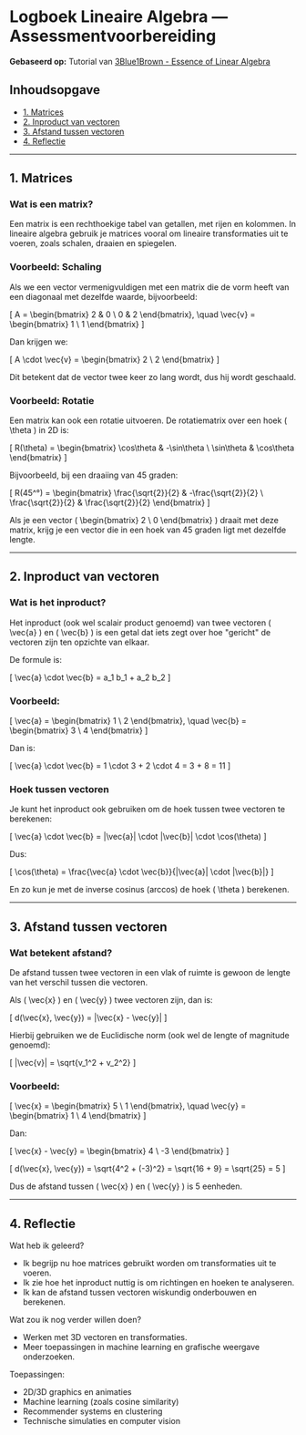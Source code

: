 # Logboek Lineaire Algebra — Assessmentvoorbereiding

**Gebaseerd op:** Tutorial van [3Blue1Brown - Essence of Linear Algebra](https://www.youtube.com/playlist?list=PLZHQObOWTQDPD3MizzM2xVFitgF8hE_ab)

## Inhoudsopgave
- [1. Matrices](#1-matrices)
- [2. Inproduct van vectoren](#2-inproduct-van-vectoren)
- [3. Afstand tussen vectoren](#3-afstand-tussen-vectoren)
- [4. Reflectie](#4-reflectie)

---

## 1. Matrices

### Wat is een matrix?
Een matrix is een rechthoekige tabel van getallen, met rijen en kolommen. In lineaire algebra gebruik je matrices vooral om lineaire transformaties uit te voeren, zoals schalen, draaien en spiegelen.

### Voorbeeld: Schaling
Als we een vector vermenigvuldigen met een matrix die de vorm heeft van een diagonaal met dezelfde waarde, bijvoorbeeld:

\[ A = \begin{bmatrix} 2 & 0 \\ 0 & 2 \end{bmatrix}, \quad \vec{v} = \begin{bmatrix} 1 \\ 1 \end{bmatrix} \]

Dan krijgen we:

\[ A \cdot \vec{v} = \begin{bmatrix} 2 \\ 2 \end{bmatrix} \]

Dit betekent dat de vector twee keer zo lang wordt, dus hij wordt geschaald.

### Voorbeeld: Rotatie
Een matrix kan ook een rotatie uitvoeren. De rotatiematrix over een hoek \( \theta \) in 2D is:

\[ R(\theta) = \begin{bmatrix} \cos\theta & -\sin\theta \\ \sin\theta & \cos\theta \end{bmatrix} \]

Bijvoorbeeld, bij een draaiing van 45 graden:

\[ R(45^°) = \begin{bmatrix} \frac{\sqrt{2}}{2} & -\frac{\sqrt{2}}{2} \\ \frac{\sqrt{2}}{2} & \frac{\sqrt{2}}{2} \end{bmatrix} \]

Als je een vector \( \begin{bmatrix} 2 \\ 0 \end{bmatrix} \) draait met deze matrix, krijg je een vector die in een hoek van 45 graden ligt met dezelfde lengte.

---

## 2. Inproduct van vectoren

### Wat is het inproduct?
Het inproduct (ook wel scalair product genoemd) van twee vectoren \( \vec{a} \) en \( \vec{b} \) is een getal dat iets zegt over hoe "gericht" de vectoren zijn ten opzichte van elkaar.

De formule is:

\[ \vec{a} \cdot \vec{b} = a_1 b_1 + a_2 b_2 \]

### Voorbeeld:

\[ \vec{a} = \begin{bmatrix} 1 \\ 2 \end{bmatrix}, \quad \vec{b} = \begin{bmatrix} 3 \\ 4 \end{bmatrix} \]

Dan is:

\[ \vec{a} \cdot \vec{b} = 1 \cdot 3 + 2 \cdot 4 = 3 + 8 = 11 \]

### Hoek tussen vectoren
Je kunt het inproduct ook gebruiken om de hoek tussen twee vectoren te berekenen:

\[ \vec{a} \cdot \vec{b} = \|\vec{a}\| \cdot \|\vec{b}\| \cdot \cos(\theta) \]

Dus:

\[ \cos(\theta) = \frac{\vec{a} \cdot \vec{b}}{\|\vec{a}\| \cdot \|\vec{b}\|} \]

En zo kun je met de inverse cosinus (arccos) de hoek \( \theta \) berekenen.

---

## 3. Afstand tussen vectoren

### Wat betekent afstand?
De afstand tussen twee vectoren in een vlak of ruimte is gewoon de lengte van het verschil tussen die vectoren.

Als \( \vec{x} \) en \( \vec{y} \) twee vectoren zijn, dan is:

\[ d(\vec{x}, \vec{y}) = \|\vec{x} - \vec{y}\| \]

Hierbij gebruiken we de Euclidische norm (ook wel de lengte of magnitude genoemd):

\[ \|\vec{v}\| = \sqrt{v_1^2 + v_2^2} \]

### Voorbeeld:

\[ \vec{x} = \begin{bmatrix} 5 \\ 1 \end{bmatrix}, \quad \vec{y} = \begin{bmatrix} 1 \\ 4 \end{bmatrix} \]

Dan:

\[ \vec{x} - \vec{y} = \begin{bmatrix} 4 \\ -3 \end{bmatrix} \]

\[ d(\vec{x}, \vec{y}) = \sqrt{4^2 + (-3)^2} = \sqrt{16 + 9} = \sqrt{25} = 5 \]

Dus de afstand tussen \( \vec{x} \) en \( \vec{y} \) is 5 eenheden.

---

## 4. Reflectie

Wat heb ik geleerd?
- Ik begrijp nu hoe matrices gebruikt worden om transformaties uit te voeren.
- Ik zie hoe het inproduct nuttig is om richtingen en hoeken te analyseren.
- Ik kan de afstand tussen vectoren wiskundig onderbouwen en berekenen.

Wat zou ik nog verder willen doen?
- Werken met 3D vectoren en transformaties.
- Meer toepassingen in machine learning en grafische weergave onderzoeken.

Toepassingen:
- 2D/3D graphics en animaties
- Machine learning (zoals cosine similarity)
- Recommender systems en clustering
- Technische simulaties en computer vision

